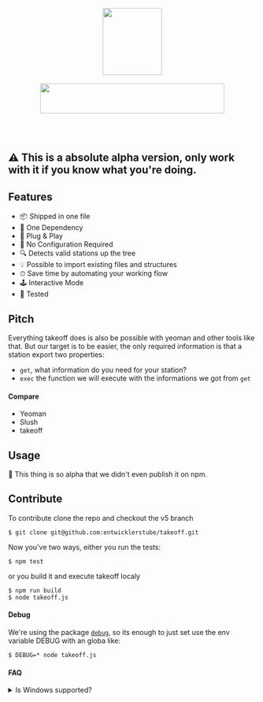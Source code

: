 <br />
<br />
<p align="center">
  <img src="https://user-images.githubusercontent.com/528550/47446506-af9da300-d7bb-11e8-8706-c4c0374b2360.gif" width="120" height="136">
  <br />  <br />
  <img src="https://user-images.githubusercontent.com/528550/47447802-b679e500-d7be-11e8-82a0-e446cd06b991.jpg" width="374" height="61" />
</p>
<br />
<br />

## :warning: This is a absolute alpha version, only work with it if you know what you're doing.

## Features

- 📦 Shipped in one file
- 🌟 One Dependency
- 🔌 Plug & Play
- 💎 No Configuration Required
- 🔍 Detects valid stations up the tree
- 💡 Possible to import existing files and structures
- ⏱ Save time by automating your working flow
- 🕹 Interactive Mode
- 💚 Tested

## Pitch

Everything takeoff does is also be possible with yeoman and other tools like that. But our target is to be easier, the only required information is that a station export two properties:

- `get`, what information do you need for your station?
- `exec` the function we will execute with the informations we got from `get`

#### Compare

- Yeoman
- Slush
- takeoff

## Usage

🤭 This thing is so alpha that we didn't even publish it on npm.

## Contribute

To contribute clone the repo and checkout the v5 branch

```
$ git clone git@github.com:entwicklerstube/takeoff.git
```

Now you've two ways, either you run the tests:

```
$ npm test
```

or you build it and execute takeoff localy

```
$ npm run build
$ node takeoff.js
```

#### Debug

We're using the package [`debug`](https://www.npmjs.com/package/debug), so its enough to just set use the env variable DEBUG with an globa like:

```
$ DEBUG=* node takeoff.js
```

#### FAQ

<details><summary>Is Windows supported?</summary>
  <img src="https://user-images.githubusercontent.com/528550/47322882-e52a7b00-d659-11e8-9f59-b3778a448196.gif" />
  <p>
    Maybe, its not tested on Windows, since takeoff works a lot with the OS`file-system its more likely that there is something not working. If you step on a bug on windows just create an issue and describe it.
  </p>
</details>
